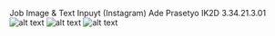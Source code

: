 Job Image & Text Inpuyt (Instagram)
Ade Prasetyo IK2D 3.34.21.3.01
![alt text]()
![alt text]()
![alt text]()
